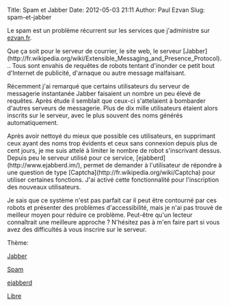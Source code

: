 Title: Spam et Jabber
Date: 2012-05-03 21:11
Author: Paul Ezvan
Slug: spam-et-jabber

<div
class="field field-name-body field-type-text-with-summary field-label-hidden">

<div class="field-items">

<div class="field-item even">

Le spam est un problème récurrent sur les services que j'administre sur
[ezvan.fr](http://www.ezvan.fr).

</p>
Que ça soit pour le serveur de courrier, le site web, le serveur
[Jabber](http://fr.wikipedia.org/wiki/Extensible_Messaging_and_Presence_Protocol)...
Tous sont envahis de requêtes de robots tentant d'inonder ce petit bout
d'Internet de publicité, d'arnaque ou autre message malfaisant.

</p>
Récemment j'ai remarqué que certains utilisateurs du serveur de
messagerie instantanée Jabber faisaient un nombre un peu élevé de
requêtes. Après étude il semblait que ceux-ci s'attelaient à bombarder
d'autres serveurs de messagerie. Plus de dix mille utilisateurs étaient
alors inscrits sur le serveur, avec le plus souvent des noms générés
automatiquement.

</p>
Après avoir nettoyé du mieux que possible ces utilisateurs, en
supprimant ceux ayant des noms trop évidents et ceux sans connexion
depuis plus de cent jours, je me suis attelé à limiter le nombre de
robot s'inscrivant dessus. Depuis peu le serveur utilisé pour ce
service, [ejabberd](http://www.ejabberd.im/), permet de demander à
l'utilisateur de répondre à une question de type
[Captcha](http://fr.wikipedia.org/wiki/Captcha) pour utiliser certaines
fonctions. J'ai activé cette fonctionnalité pour l'inscription des
nouveaux utilisateurs.

</p>
Je sais que ce système n'est pas parfait car il peut être contourné par
ces robots et présenter des problèmes d'accessibilité, mais je n'ai pas
trouvé de meilleur moyen pour réduire ce problème. Peut-être qu'un
lecteur connaîtrait une meilleure approche ? N'hésitez pas à m'en faire
part si vous avez des difficultés à vous inscrire sur le serveur.

</p>
<p>

</div>

</div>

</div>

<div
class="field field-name-taxonomy-vocabulary-3 field-type-taxonomy-term-reference field-label-above">

<div class="field-label">

Thème: 

</div>

<div class="field-items">

<div class="field-item even">

[Jabber](https://www.ezvan.fr/taxonomy/term/17)

</div>

<div class="field-item odd">

[Spam](https://www.ezvan.fr/taxonomy/term/43)

</div>

<div class="field-item even">

[ejabberd](https://www.ezvan.fr/taxonomy/term/44)

</div>

<div class="field-item odd">

[Libre](https://www.ezvan.fr/taxonomy/term/48)

</div>

</div>

</div>

</p>

